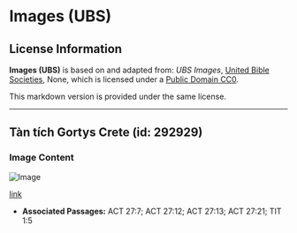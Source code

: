 # Images (UBS)

## License Information

**Images (UBS)** is based on and adapted from: _UBS Images_, [United Bible Societies](https://unitedbiblesocieties.org/), None, which is licensed under a [Public Domain CC0](https://creativecommons.org/public-domain/cc0/).

This markdown version is provided under the same license.



--------------------------------

## Tàn tích Gortys Crete (id: 292929)

### Image Content

![Image](https://cdn.aquifer.bible/aquifer-content/resources/Media/WEB-0272_gortys_ruins_crete.jpg)

[link](https://cdn.aquifer.bible/aquifer-content/resources/Media/WEB-0272_gortys_ruins_crete.jpg)

* **Associated Passages:** ACT 27:7; ACT 27:12; ACT 27:13; ACT 27:21; TIT 1:5

